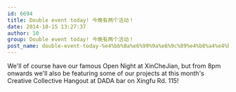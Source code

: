 ```yaml
---
id: 6694
title: Double event today! 今晚有两个活动！
date: 2014-10-15 13:27:37
author: 10
group: Double event today! 今晚有两个活动！
post_name: double-event-today-%e4%bb%8a%e6%99%9a%e6%9c%89%e4%b8%a4%e4%b8%aa%e6%b4%bb%e5%8a%a8%ef%bc%81
---
```


We'll of course have our famous Open Night at XinCheJian, but from 8pm onwards we'll also be featuring some of our projects at this month's Creative Collective Hangout at DADA bar on Xingfu Rd. 115!